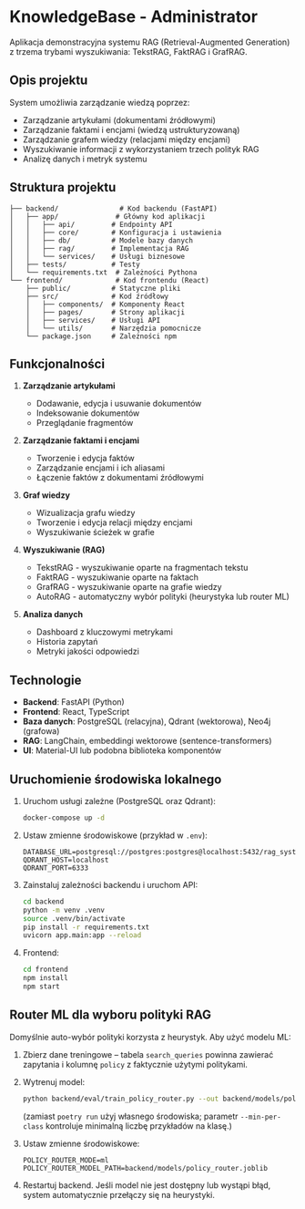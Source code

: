 # KnowledgeBase - Administrator

Aplikacja demonstracyjna systemu RAG (Retrieval-Augmented Generation) z trzema trybami wyszukiwania: TekstRAG, FaktRAG i GrafRAG.

## Opis projektu

System umożliwia zarządzanie wiedzą poprzez:
- Zarządzanie artykułami (dokumentami źródłowymi)
- Zarządzanie faktami i encjami (wiedzą ustrukturyzowaną)
- Zarządzanie grafem wiedzy (relacjami między encjami)
- Wyszukiwanie informacji z wykorzystaniem trzech polityk RAG
- Analizę danych i metryk systemu

## Struktura projektu

```
├── backend/               # Kod backendu (FastAPI)
│   ├── app/              # Główny kod aplikacji
│   │   ├── api/         # Endpointy API
│   │   ├── core/        # Konfiguracja i ustawienia
│   │   ├── db/          # Modele bazy danych
│   │   ├── rag/         # Implementacja RAG
│   │   └── services/    # Usługi biznesowe
│   ├── tests/           # Testy
│   └── requirements.txt  # Zależności Pythona
└── frontend/             # Kod frontendu (React)
    ├── public/          # Statyczne pliki
    ├── src/             # Kod źródłowy
    │   ├── components/  # Komponenty React
    │   ├── pages/       # Strony aplikacji
    │   ├── services/    # Usługi API
    │   └── utils/       # Narzędzia pomocnicze
    └── package.json     # Zależności npm
```

## Funkcjonalności

1. **Zarządzanie artykułami**
   - Dodawanie, edycja i usuwanie dokumentów
   - Indeksowanie dokumentów
   - Przeglądanie fragmentów

2. **Zarządzanie faktami i encjami**
   - Tworzenie i edycja faktów
   - Zarządzanie encjami i ich aliasami
   - Łączenie faktów z dokumentami źródłowymi

3. **Graf wiedzy**
   - Wizualizacja grafu wiedzy
   - Tworzenie i edycja relacji między encjami
   - Wyszukiwanie ścieżek w grafie

4. **Wyszukiwanie (RAG)**
   - TekstRAG - wyszukiwanie oparte na fragmentach tekstu
   - FaktRAG - wyszukiwanie oparte na faktach
   - GrafRAG - wyszukiwanie oparte na grafie wiedzy
   - AutoRAG - automatyczny wybór polityki (heurystyka lub router ML)

5. **Analiza danych**
   - Dashboard z kluczowymi metrykami
   - Historia zapytań
   - Metryki jakości odpowiedzi

## Technologie

- **Backend**: FastAPI (Python)
- **Frontend**: React, TypeScript
- **Baza danych**: PostgreSQL (relacyjna), Qdrant (wektorowa), Neo4j (grafowa)
- **RAG**: LangChain, embeddingi wektorowe (sentence-transformers)
- **UI**: Material-UI lub podobna biblioteka komponentów

## Uruchomienie środowiska lokalnego

1. Uruchom usługi zależne (PostgreSQL oraz Qdrant):

   ```bash
   docker-compose up -d
   ```

2. Ustaw zmienne środowiskowe (przykład w `.env`):

   ```env
   DATABASE_URL=postgresql://postgres:postgres@localhost:5432/rag_system
   QDRANT_HOST=localhost
   QDRANT_PORT=6333
   ```

3. Zainstaluj zależności backendu i uruchom API:

   ```bash
   cd backend
   python -m venv .venv
   source .venv/bin/activate
   pip install -r requirements.txt
   uvicorn app.main:app --reload
   ```

4. Frontend:

   ```bash
   cd frontend
   npm install
   npm start
   ```

## Router ML dla wyboru polityki RAG

Domyślnie auto-wybór polityki korzysta z heurystyk. Aby użyć modelu ML:

1. Zbierz dane treningowe – tabela `search_queries` powinna zawierać zapytania i kolumnę `policy` z faktycznie użytymi politykami.
2. Wytrenuj model:

   ```bash
   python backend/eval/train_policy_router.py --out backend/models/policy_router.joblib
   ```

   (zamiast `poetry run` użyj własnego środowiska; parametr `--min-per-class` kontroluje minimalną liczbę przykładów na klasę.)

3. Ustaw zmienne środowiskowe:

   ```env
   POLICY_ROUTER_MODE=ml
   POLICY_ROUTER_MODEL_PATH=backend/models/policy_router.joblib
   ```

4. Restartuj backend. Jeśli model nie jest dostępny lub wystąpi błąd, system automatycznie przełączy się na heurystyki.
